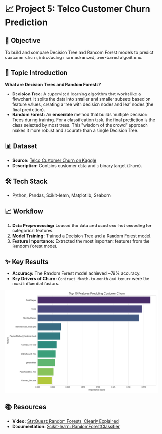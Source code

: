 # 📈 Project 5: Telco Customer Churn Prediction

## 🎯 Objective

To build and compare Decision Tree and Random Forest models to predict customer churn, introducing more advanced, tree-based algorithms.

## 📖 Topic Introduction

**What are Decision Trees and Random Forests?**

  - **Decision Tree:** A supervised learning algorithm that works like a flowchart. It splits the data into smaller and smaller subsets based on feature values, creating a tree with decision nodes and leaf nodes (the final prediction).
  - **Random Forest:** An **ensemble** method that builds multiple Decision Trees during training. For a classification task, the final prediction is the class selected by most trees. This "wisdom of the crowd" approach makes it more robust and accurate than a single Decision Tree.

## 📊 Dataset

  - **Source:** [Telco Customer Churn on Kaggle](https://www.kaggle.com/datasets/blastchar/telco-customer-churn)
  - **Description:** Contains customer data and a binary target (`Churn`).

## 🛠️ Tech Stack

  - Python, Pandas, Scikit-learn, Matplotlib, Seaborn

## 📈 Workflow

1.  **Data Preprocessing:** Loaded the data and used one-hot encoding for categorical features.
2.  **Model Training:** Trained a Decision Tree and a Random Forest model.
3.  **Feature Importance:** Extracted the most important features from the Random Forest model.

## ✨ Key Results

  - **Accuracy:** The Random Forest model achieved \~79% accuracy.
  - **Key Drivers of Churn:** `Contract_Month-to-month` and `tenure` were the most influential factors.

![Feature Importance for Churn Prediction](feature_importance.png)

## 📚 Resources

  - **Video:** [StatQuest: Random Forests, Clearly Explained](https://www.youtube.com/watch?v=J4W_rPnHdWY)
  - **Documentation:** [Scikit-learn: RandomForestClassifier](https://scikit-learn.org/stable/modules/generated/sklearn.ensemble.RandomForestClassifier.html)

<!-- end list -->
